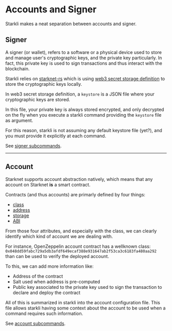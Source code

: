 # Accounts and Signer

Starkli makes a neat separation between accounts and signer.

## Signer

A signer (or wallet), refers to a software or a physical device used to store and manage
user's cryptographic keys, and the private key particularly. In fact, this private key
is used to sign transactions and thus interact with the blockchain.

Starkli relies on [starknet-rs](https://github.com/xJonathanLEI/starknet-rs)
which is using [web3 secret storage definition](https://ethereum.org/en/developers/docs/data-structures-and-encoding/web3-secret-storage/)
to store the cryptographic keys locally.

In web3 secret storage definition, a `keystore` is a JSON file
where your cryptographic keys are stored.

In this file, your private key is always stored encrypted,
and only decrypted on the fly when you execute a starkli
command providing the `keystore` file as argument.

For this reason, starkli is not assuming any default keystore
file (yet?), and you must provide it explicitly at each command.

See [signer subcommands](subcommands/signer.md).

---

## Account

Starknet supports account abstraction natively, which means that
any account on Starknet **is** a smart contract.

Contracts (and thus accounts) are primarly defined by four things:

- [class](https://docs.starknet.io/documentation/architecture_and_concepts/Contracts/contract-classes/)
- [address](https://docs.starknet.io/documentation/architecture_and_concepts/Contracts/contract-address/)
- [storage](https://docs.starknet.io/documentation/architecture_and_concepts/Contracts/contract-storage/)
- [ABI](https://docs.starknet.io/documentation/architecture_and_concepts/Contracts/contract-abi/)

From those four attributes, and especially with the class, we can clearly
identify which kind of account we are dealing with.

For instance, OpenZeppelin account contract has a wellknown class:
`0x048dd59fabc729a5db3afdf649ecaf388e931647ab2f53ca3c6183fa480aa292` than can be used
to verify the deployed account.

To this, we can add more information like:

- Address of the contract
- Salt used when address is pre-computed
- Public key associated to the private key used to sign the transaction to declare and deploy the contract

All of this is summarized in starkli into the account configuration file.
This file allows starkli having some context about the account to be used when
a command requires such information.

See [account subcommands](subcommands/account.md).
